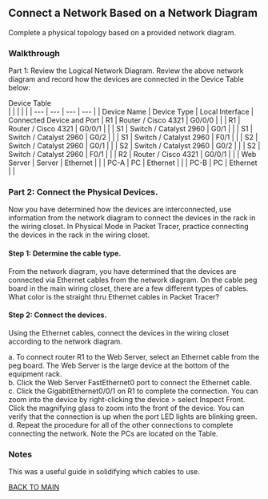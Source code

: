 ## Connect a Network Based on a Network Diagram

Complete a physical topology based on a provided network diagram.

### Walkthrough

Part 1: Review the Logical Network Diagram.
Review the above network diagram and record how the devices are connected in the Device Table below:

Device Table  
|     |     |     |     |
| --- | --- | --- | --- |
| Device Name | Device Type | Local Interface | Connected Device and Port
| R1  | Router / Cisco 4321 | G0/0/0 |      |
| R1  | Router / Cisco 4321 | G0/0/1 |      |
| S1  | Switch / Catalyst 2960 | G0/1 |      |
| S1  | Switch / Catalyst 2960 | G0/2 |      |
| S1  | Switch / Catalyst 2960 | F0/1 |      |
| S2  | Switch / Catalyst 2960 | G0/1 |      |
| S2  | Switch / Catalyst 2960 | G0/2 |      |
| S2  | Switch / Catalyst 2960 | F0/1 |      |
| R2  | Router / Cisco 4321   | G0/0/1 |      |
| Web Server | Server | Ethernet |      |
| PC-A | PC | Ethernet |      |
| PC-B | PC | Ethernet |      |

### Part 2: Connect the Physical Devices.

Now you have determined how the devices are interconnected, use information from the network diagram to connect the devices in the rack in the wiring closet. In Physical Mode in Packet Tracer, practice connecting the devices in the rack in the wiring closet.

#### Step 1: Determine the cable type.

From the network diagram, you have determined that the devices are connected via Ethernet cables from the network diagram. On the cable peg board in the main wiring closet, there are a few different types of cables. What color is the straight thru Ethernet cables in Packet Tracer?

#### Step 2: Connect the devices.

Using the Ethernet cables, connect the devices in the wiring closet according to the network diagram.

a.     To connect router R1 to the Web Server, select an Ethernet cable from the peg board. The Web Server is the large device at the bottom of the equipment rack.  
b.     Click the Web Server FastEthernet0 port to connect the Ethernet cable.  
c.     Click the GigabitEthernet0/0/1 on R1 to complete the connection. You can zoom into the device by right-clicking the device > select Inspect Front. Click the magnifying glass to zoom into the front of the device. You can verify that the connection is up when the port LED lights are blinking green.  
d.     Repeat the procedure for all of the other connections to complete connecting the network. Note the PCs are located on the Table.

### Notes

This was a useful guide in solidifying which cables to use. 

[BACK TO MAIN](https://github.com/lfost42/networking)